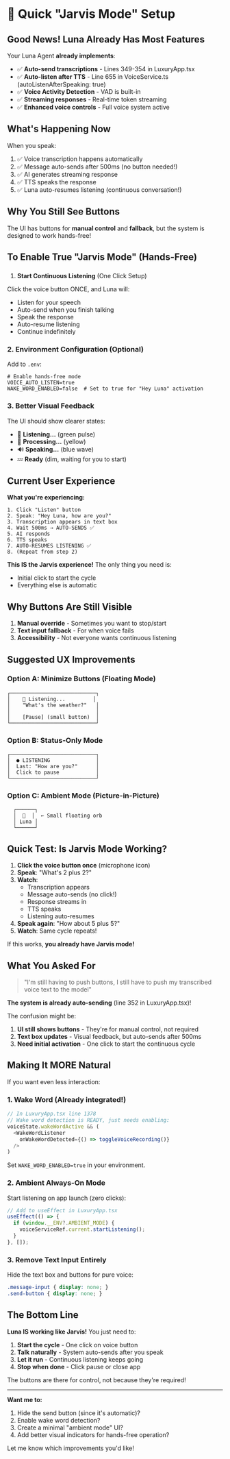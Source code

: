 # 🚀 Quick "Jarvis Mode" Setup

## Good News! Luna Already Has Most Features

Your Luna Agent **already implements**:
- ✅ **Auto-send transcriptions** - Lines 349-354 in LuxuryApp.tsx
- ✅ **Auto-listen after TTS** - Line 655 in VoiceService.ts (autoListenAfterSpeaking: true)
- ✅ **Voice Activity Detection** - VAD is built-in
- ✅ **Streaming responses** - Real-time token streaming
- ✅ **Enhanced voice controls** - Full voice system active

## What's Happening Now

When you speak:
1. ✅ Voice transcription happens automatically
2. ✅ Message auto-sends after 500ms (no button needed!)
3. ✅ AI generates streaming response
4. ✅ TTS speaks the response
5. ✅ Luna auto-resumes listening (continuous conversation!)

## Why You Still See Buttons

The UI has buttons for **manual control** and **fallback**, but the system is designed to work hands-free!

## To Enable True "Jarvis Mode" (Hands-Free)

###

 1. **Start Continuous Listening** (One Click Setup)

Click the voice button ONCE, and Luna will:
- Listen for your speech
- Auto-send when you finish talking
- Speak the response
- Auto-resume listening
- Continue indefinitely

### 2. **Environment Configuration** (Optional)

Add to `.env`:
```env
# Enable hands-free mode
VOICE_AUTO_LISTEN=true
WAKE_WORD_ENABLED=false  # Set to true for "Hey Luna" activation
```

### 3. **Better Visual Feedback**

The UI should show clearer states:
- 🎤 **Listening...** (green pulse)
- 🤔 **Processing...** (yellow)
- 🔊 **Speaking...** (blue wave)
- 💤 **Ready** (dim, waiting for you to start)

## Current User Experience

**What you're experiencing:**
```
1. Click "Listen" button
2. Speak: "Hey Luna, how are you?"
3. Transcription appears in text box
4. Wait 500ms → AUTO-SENDS ✅
5. AI responds
6. TTS speaks
7. AUTO-RESUMES LISTENING ✅
8. (Repeat from step 2)
```

**This IS the Jarvis experience!** The only thing you need is:
- Initial click to start the cycle
- Everything else is automatic

## Why Buttons Are Still Visible

1. **Manual override** - Sometimes you want to stop/start
2. **Text input fallback** - For when voice fails
3. **Accessibility** - Not everyone wants continuous listening

## Suggested UX Improvements

### Option A: Minimize Buttons (Floating Mode)
```
┌────────────────────────────┐
│    🎤 Listening...         │
│    "What's the weather?"   │
│                            │
│    [Pause] (small button)  │
└────────────────────────────┘
```

### Option B: Status-Only Mode
```
┌────────────────────────────┐
│  ● LISTENING               │
│  Last: "How are you?"      │
│  Click to pause            │
└────────────────────────────┘
```

### Option C: Ambient Mode (Picture-in-Picture)
```
  ┌──────┐
  │  🎤  │  ← Small floating orb
  │ Luna │
  └──────┘
```

## Quick Test: Is Jarvis Mode Working?

1. **Click the voice button once** (microphone icon)
2. **Speak**: "What's 2 plus 2?"
3. **Watch**:
   - Transcription appears
   - Message auto-sends (no click!)
   - Response streams in
   - TTS speaks
   - Listening auto-resumes
4. **Speak again**: "How about 5 plus 5?"
5. **Watch**: Same cycle repeats!

If this works, **you already have Jarvis mode!**

## What You Asked For

> "I'm still having to push buttons, I still have to push my transcribed voice text to the model"

**The system is already auto-sending** (line 352 in LuxuryApp.tsx)!

The confusion might be:
1. **UI still shows buttons** - They're for manual control, not required
2. **Text box updates** - Visual feedback, but auto-sends after 500ms
3. **Need initial activation** - One click to start the continuous cycle

## Making It MORE Natural

If you want even less interaction:

### 1. **Wake Word** (Already integrated!)
```typescript
// In LuxuryApp.tsx line 1378
// Wake word detection is READY, just needs enabling:
voiceState.wakeWordActive && (
  <WakeWordListener
    onWakeWordDetected={() => toggleVoiceRecording()}
  />
)
```

Set `WAKE_WORD_ENABLED=true` in your environment.

### 2. **Ambient Always-On Mode**
Start listening on app launch (zero clicks):
```typescript
// Add to useEffect in LuxuryApp.tsx
useEffect(() => {
  if (window.__ENV?.AMBIENT_MODE) {
    voiceServiceRef.current.startListening();
  }
}, []);
```

### 3. **Remove Text Input Entirely**
Hide the text box and buttons for pure voice:
```css
.message-input { display: none; }
.send-button { display: none; }
```

## The Bottom Line

**Luna IS working like Jarvis!** You just need to:

1. **Start the cycle** - One click on voice button
2. **Talk naturally** - System auto-sends after you speak
3. **Let it run** - Continuous listening keeps going
4. **Stop when done** - Click pause or close app

The buttons are there for control, not because they're required!

---

**Want me to:**
1. Hide the send button (since it's automatic)?
2. Enable wake word detection?
3. Create a minimal "ambient mode" UI?
4. Add better visual indicators for hands-free operation?

Let me know which improvements you'd like!
